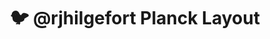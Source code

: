 ---
layout: layouts/keymapdb_entry.njk
OS: ['MacOS', 'GNU+Linux']
keymap_author: rjhilgefort
firmware: QMK
hasHomeRowMods: False
hasLetterOnThumb: False
hasVerticalCombos: False
thumb: https://i.imgur.com/elygxAb.jpg
imageDate: idk
keyCount: 48
keyboard: Planck
languages: ['English']
layerCount: 5
title: "🐦 @rjhilgefort Planck Layout"
split: False
stagger: ortholinear
summary: 
keymap_url: https://github.com/rjhilgefort/qmk_firmware/tree/master/keyboards/planck/keymaps/rjhilgefort
writeup: https://github.com/rjhilgefort/qmk_firmware/tree/master/keyboards/planck/keymaps/rjhilgefort/readme.md
---